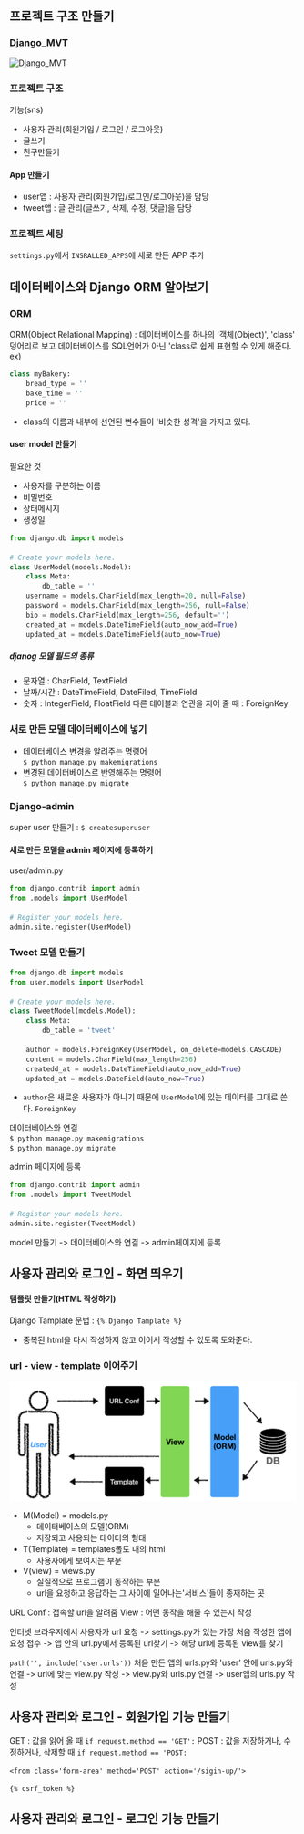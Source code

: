 ## 프로젝트 구조 만들기
### Django_MVT
![Django_MVT](./Image/Django/MVT.png)

### 프로젝트 구조
기능(sns)
- 사용자 관리(회원가입 / 로그인 / 로그아웃)
- 글쓰기
- 친구만들기

#### App 만들기
- user앱 : 사용자 관리(회원가입/로그인/로그아웃)을 담당
- tweet앱 : 글 관리(글쓰기, 삭제, 수정, 댓글)을 담당

### 프로젝트 세팅
`settings.py`에서 `INSRALLED_APPS`에 새로 만든 APP 추가

## 데이터베이스와 Django ORM 알아보기
### ORM
ORM(Object Relational Mapping) : 데이터베이스를 하나의 '객체(Object)', 'class' 덩어리로 보고 데이터베이스를 SQL언어가 아닌 'class로 쉽게 표현할 수 있게 해준다.
<br>
ex)

```Python
class myBakery:
    bread_type = ''
    bake_time = ''
    price = ''
```
- class의 이름과 내부에 선언된 변수들이 '비슷한 성격'을 가지고 있다.

#### user model 만들기
필요한 것
- 사용자를 구분하는 이름
- 비밀번호
- 상태메시지
- 생성일

```Python
from django.db import models

# Create your models here.
class UserModel(models.Model):
    class Meta:
        db_table = ''
    username = models.CharField(max_length=20, null=False)
    password = models.CharField(max_length=256, null=False)
    bio = models.CharField(max_length=256, default='')
    created_at = models.DateTimeField(auto_now_add=True)
    updated_at = models.DateTimeField(auto_now=True)
```

##### djanog 모델 필드의 종류
- 문자열 : CharField, TextField
- 날짜/시간 : DateTimeField, DateFiled, TimeField
- 숫자 : IntegerField, FloatField
다른 테이블과 연관을 지어 줄 때 : ForeignKey

### 새로 만든 모델 데이터베이스에 넣기
- 데이터베이스 변경을 알려주는 명령어<br>
`$ python manage.py makemigrations`
- 변경된 데이터베이스르 반영해주는 명령어<br>
`$ python manage.py migrate`

### Django-admin
super user 만들기 : `$ createsuperuser`

#### 새로 만든 모델을 admin 페이지에 등록하기
user/admin.py
```Python
from django.contrib import admin
from .models import UserModel

# Register your models here.
admin.site.register(UserModel)
```

### Tweet 모델 만들기
```Python
from django.db import models
from user.models import UserModel

# Create your models here.
class TweetModel(models.Model):
    class Meta:
        db_table = 'tweet'
    
    author = models.ForeignKey(UserModel, on_delete=models.CASCADE)
    content = models.CharField(max_length=256)
    createdd_at = models.DateTimeField(auto_now_add=True)
    updated_at = models.DateField(auto_now=True)
```
- `author`은 새로운 사용자가 아니기 때문에 `UserModel`에 있는 데이터를 그대로 쓴다. `ForeignKey`

데이터베이스와 연결<br>
`$ python manage.py makemigrations`<br>
`$ python manage.py migrate`<br>

admin 페이지에 등록
```Python
from django.contrib import admin
from .models import TweetModel

# Register your models here.
admin.site.register(TweetModel)
``` 

model 만들기 -> 데이터베이스와 연결 -> admin페이지에 등록

## 사용자 관리와 로그인 - 화면 띄우기
#### 템플릿 만들기(HTML 작성하기)
Django Tamplate 문법 : `{% Django Tamplate %}`
- 중복된 html을 다시 작성하지 않고 이어서 작성할 수 있도록 도와준다.

### url - view - template 이어주기
![Django_MVT](./Image/Django%20MVT.png)
- M(Model) = models.py
    - 데이터베이스의 모델(ORM)
    - 저장되고 사용되는 데이터의 형태
- T(Template) = templates폴도 내의 html
    - 사용자에게 보여지는 부분
- V(view) = views.py
    - 실질적으로 프로그램이 동작하는 부분
    - url을 요청하고 응답하는 그 사이에 일어나는'서비스'들이 종재하는 곳

URL Conf : 접속할 url을 알려줌
View : 어떤 동작을 해줄 수 있는지 작성

인터넷 브라우저에서 사용자가 url 요청 
-> settings.py가 있는 가장 처음 작성한 앱에 요청 접수 
-> 앱 안의 url.py에서 등록된 url찾기
-> 해당 url에 등록된 view를 찾기

`path('', include('user.urls'))` 처음 만든 앱의 urls.py와 'user' 안에 urls.py와 연결
-> url에 맞는 view.py 작성
-> view.py와 urls.py 연결
-> user앱의 urls.py 작성

## 사용자 관리와 로그인 - 회원가입 기능 만들기
GET : 값을 읽어 올 때
`if request.method == 'GET':`
POST : 값을 저장하거나, 수정하거나, 삭제할 때
`if request.method == 'POST:`

`<from class='form-area' method='POST' action='/sigin-up/'>`

`{% csrf_token %}`

## 사용자 관리와 로그인 - 로그인 기능 만들기
